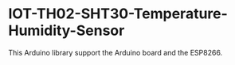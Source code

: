 # IOT-TH02-SHT30-Temperature-Humidity-Sensor
This Arduino library support the Arduino board and the ESP8266.
